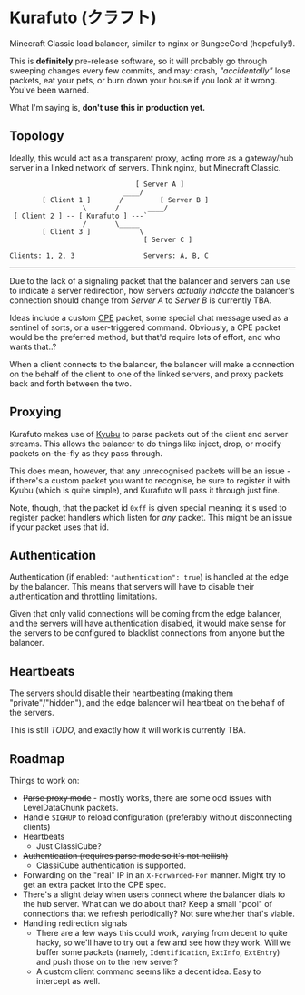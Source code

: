 Kurafuto (クラフト)
===================

Minecraft Classic load balancer, similar to nginx or BungeeCord (hopefully!).

This is __definitely__ pre-release software, so it will probably go through sweeping
changes every few commits, and may: crash, _"accidentally"_ lose packets, eat
your pets, or burn down your house if you look at it wrong. You've been warned.

What I'm saying is, __don't use this in production yet.__

## Topology

Ideally, this would act as a transparent proxy, acting more as a gateway/hub
server in a linked network of servers. Think nginx, but Minecraft Classic.

```
                               [ Server A ]
                            ____/
        [ Client 1 ]       /         [ Server B ]
                  \       /       ____/
 [ Client 2 ] -- [ Kurafuto ] ---`
                  /       \_____
        [ Client 3 ]            \
                                 [ Server C ]

Clients: 1, 2, 3                 Servers: A, B, C
```

******

Due to the lack of a signaling packet that the balancer and servers can use to
indicate a server redirection, how servers _actually indicate_ the balancer's
connection should change from _Server A_ to _Server B_ is currently TBA.

Ideas include a custom [CPE](http://wiki.vg/Classic_Protocol_Extension) packet,
some special chat message used as a sentinel of sorts, or a user-triggered command.
Obviously, a CPE packet would be the preferred method, but that'd require lots
of effort, and who wants that..?

When a client connects to the balancer, the balancer will make a connection on
the behalf of the client to one of the linked servers, and proxy packets back
and forth between the two.

## Proxying

Kurafuto makes use of [Kyubu](https://github.com/sysr-q/kyubu) to parse packets
out of the client and server streams. This allows the balancer to do things like
inject, drop, or modify packets on-the-fly as they pass through.

This does mean, however, that any unrecognised packets will be an issue - if
there's a custom packet you want to recognise, be sure to register it with Kyubu
(which is quite simple), and Kurafuto will pass it through just fine.

Note, though, that the packet id `0xff` is given special meaning: it's used to
register packet handlers which listen for _any_ packet. This might be an issue
if your packet uses that id.

## Authentication

Authentication (if enabled: `"authentication": true`) is handled at the edge by
the balancer. This means that servers will have to disable their authentication
and throttling limitations.

Given that only valid connections will be coming from the edge balancer, and
the servers will have authentication disabled, it would make sense for the
servers to be configured to blacklist connections from anyone but the balancer.

## Heartbeats

The servers should disable their heartbeating (making them "private"/"hidden"),
and the edge balancer will heartbeat on the behalf of the servers.

This is still _TODO_, and exactly how it will work is currently TBA.

## Roadmap

Things to work on:

* ~~Parse proxy mode~~ - mostly works, there are some odd issues with LevelDataChunk packets.
* Handle `SIGHUP` to reload configuration (preferably without disconnecting clients)
* Heartbeats
    * Just ClassiCube?
* ~~Authentication (requires parse mode so it's not hellish)~~
    * ClassiCube authentication is supported.
* Forwarding on the "real" IP in an `X-Forwarded-For` manner. Might try to get
  an extra packet into the CPE spec.
* There's a slight delay when users connect where the balancer dials to the hub
  server. What can we do about that? Keep a small "pool" of connections that we
  refresh periodically? Not sure whether that's viable.
* Handling redirection signals
    * There are a few ways this could work, varying from decent to quite hacky,
      so we'll have to try out a few and see how they work. Will we buffer some
      packets (namely, `Identification`, `ExtInfo`, `ExtEntry`) and push those
      on to the new server?
    * A custom client command seems like a decent idea. Easy to intercept as well.
